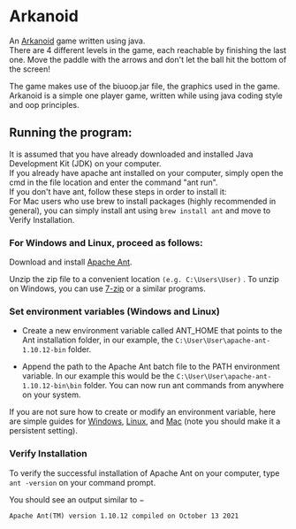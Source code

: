 # Arkanoid
An [Arkanoid](https://en.wikipedia.org/wiki/Arkanoid) game written using java.  
There are 4 different levels in the game, each reachable by finishing the last one. Move the paddle with the arrows and don't let the ball hit the bottom of the screen!  
  
The game makes use of the biuoop.jar file, the graphics used in the game.  
Arkanoid is a simple one player game, written while using java coding style and oop principles.  



## Running the program:
It is assumed that you have already downloaded and installed Java Development Kit (JDK) on your computer.  
If you already have apache ant installed on your computer, simply open the cmd in the file location and enter the command "ant run".  
If you don't have ant, follow these steps in order to install it:  
For Mac users who use brew to install packages (highly recommended in general), you can simply install ant using ```brew install ant``` and move to Verify Installation.  

### For Windows and Linux, proceed as follows:

Download and install [Apache Ant](https://ant.apache.org/bindownload.cgi).

Unzip the zip file to a convenient location ```(e.g. C:\Users\User)``` . To unzip on Windows, you can use [7-zip](https://www.7-zip.org/) or a similar programs.

### Set environment variables (Windows and Linux)
- Create a new environment variable called ANT_HOME that points to the Ant installation folder, in our example, the ```C:\User\User\apache-ant-1.10.12-bin``` folder.

- Append the path to the Apache Ant batch file to the PATH environment variable. In our example this would be the ```C:\User\User\apache-ant-1.10.12-bin\bin``` folder. You can now run ant commands from anywhere on your system.

If you are not sure how to create or modify an environment variable, here are simple guides for [Windows](https://www.architectryan.com/2018/08/31/how-to-change-environment-variables-on-windows-10/), [Linux](https://www.serverlab.ca/tutorials/linux/administration-linux/how-to-set-environment-variables-in-linux/), and [Mac](https://youngstone89.medium.com/setting-up-environment-variables-in-mac-os-28e5941c771c) (note you should make it a persistent setting).

### Verify Installation
To verify the successful installation of Apache Ant on your computer, type ```ant -version``` on your command prompt.

You should see an output similar to −
```
Apache Ant(TM) version 1.10.12 compiled on October 13 2021
```
